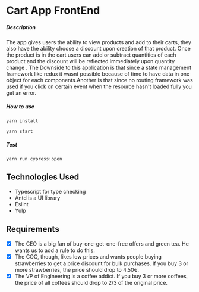 # Cart App FrontEnd

##### Description
The app gives users the ability to view products and add to their carts, they also have the ability choose a discount upon creation of that product. Once the product is in the cart users can add or subtract quantities of each product and the discount will be reflected immediately upon quantity change .
The Downside to this application is that since a state management framework like redux it wasnt possible because of time to have data in one object for each components.Another is that since no routing framework was used if you click on certain event when the resource hasn't loaded fully you get an error.


##### How to use
```
yarn install
```

```
yarn start
```

##### Test

```
yarn run cypress:open
```


## Technologies Used
- Typescript for type checking
- Antd is a UI library 
- Eslint
- Yulp

## Requirements

- [x] The CEO is a big fan of buy-one-get-one-free offers and green tea. He wants us to add a rule to do this.
- [x] The COO, though, likes low prices and wants people buying strawberries to get a price discount for bulk purchases. If you buy 3 or more strawberries, the price should drop to 4.50€.
- [x] The VP of Engineering is a coffee addict. If you buy 3 or more coffees, the price of all coffees should drop to 2/3 of the original price.
